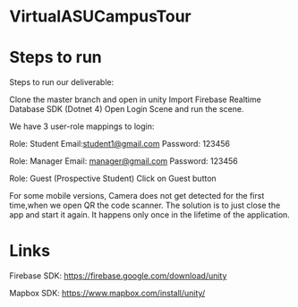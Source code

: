 # VirtualASUCampusTour

# Steps to run
Steps to run our deliverable:

Clone the master branch and open in unity
Import Firebase Realtime Database SDK (Dotnet 4)
Open Login Scene and run the scene.

We have 3 user-role mappings to login:

Role: Student
	Email:student1@gmail.com
	Password: 123456

Role: Manager
Email: manager@gmail.com
Password: 123456

Role: Guest (Prospective Student)
	Click on Guest button

For some mobile versions, Camera does not get detected for the first time,when we open QR the code scanner. The solution is to just close the app and start it again. It happens only once in the lifetime of the application.

# Links
Firebase SDK: https://firebase.google.com/download/unity

Mapbox SDK: https://www.mapbox.com/install/unity/
